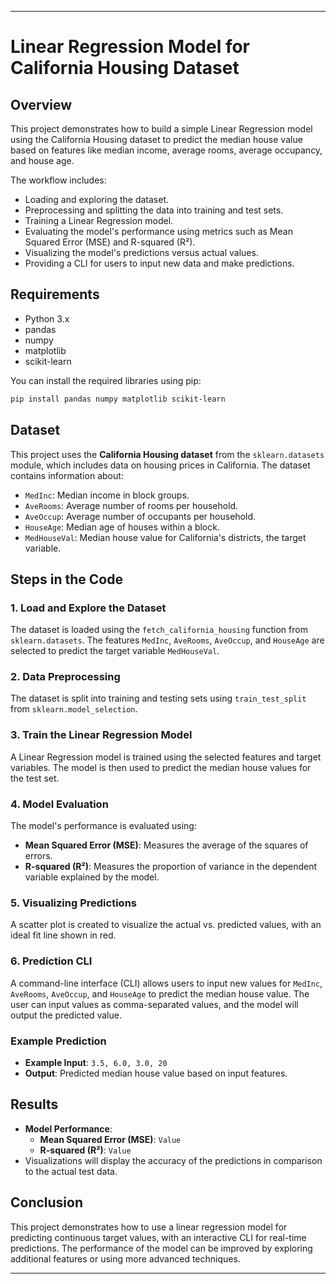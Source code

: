 
---

# Linear Regression Model for California Housing Dataset

## Overview
This project demonstrates how to build a simple Linear Regression model using the California Housing dataset to predict the median house value based on features like median income, average rooms, average occupancy, and house age.

The workflow includes:
- Loading and exploring the dataset.
- Preprocessing and splitting the data into training and test sets.
- Training a Linear Regression model.
- Evaluating the model's performance using metrics such as Mean Squared Error (MSE) and R-squared (R²).
- Visualizing the model's predictions versus actual values.
- Providing a CLI for users to input new data and make predictions.

## Requirements
- Python 3.x
- pandas
- numpy
- matplotlib
- scikit-learn

You can install the required libraries using pip:

```bash
pip install pandas numpy matplotlib scikit-learn
```

## Dataset
This project uses the **California Housing dataset** from the `sklearn.datasets` module, which includes data on housing prices in California. The dataset contains information about:
- `MedInc`: Median income in block groups.
- `AveRooms`: Average number of rooms per household.
- `AveOccup`: Average number of occupants per household.
- `HouseAge`: Median age of houses within a block.
- `MedHouseVal`: Median house value for California's districts, the target variable.

## Steps in the Code

### 1. Load and Explore the Dataset
The dataset is loaded using the `fetch_california_housing` function from `sklearn.datasets`. The features `MedInc`, `AveRooms`, `AveOccup`, and `HouseAge` are selected to predict the target variable `MedHouseVal`.

### 2. Data Preprocessing
The dataset is split into training and testing sets using `train_test_split` from `sklearn.model_selection`.

### 3. Train the Linear Regression Model
A Linear Regression model is trained using the selected features and target variables. The model is then used to predict the median house values for the test set.

### 4. Model Evaluation
The model's performance is evaluated using:
- **Mean Squared Error (MSE)**: Measures the average of the squares of errors.
- **R-squared (R²)**: Measures the proportion of variance in the dependent variable explained by the model.

### 5. Visualizing Predictions
A scatter plot is created to visualize the actual vs. predicted values, with an ideal fit line shown in red.

### 6. Prediction CLI
A command-line interface (CLI) allows users to input new values for `MedInc`, `AveRooms`, `AveOccup`, and `HouseAge` to predict the median house value. The user can input values as comma-separated values, and the model will output the predicted value.

### Example Prediction
- **Example Input**: `3.5, 6.0, 3.0, 20`
- **Output**: Predicted median house value based on input features.

## Results
- **Model Performance**:
  - **Mean Squared Error (MSE)**: `Value`
  - **R-squared (R²)**: `Value`
- Visualizations will display the accuracy of the predictions in comparison to the actual test data.

## Conclusion
This project demonstrates how to use a linear regression model for predicting continuous target values, with an interactive CLI for real-time predictions. The performance of the model can be improved by exploring additional features or using more advanced techniques.

---

